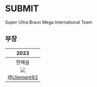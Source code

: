 # SUBMIT
Super Ultra Bravo Mega International Team

## 부장

|2023|
|:-----------:|
|한예슬|
|<img src="https://avatars.githubusercontent.com/u/103026978">|
|[@Ulement92](https://github.com/Ulement92)|

